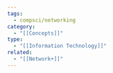 ```yaml
---
tags:
  - compsci/networking
category:
  - "[[Concepts]]"
type:
  - "[[Information Technology]]"
related:
  - "[[Network+]]"
---
```

